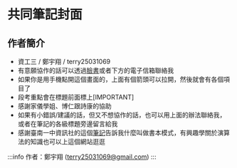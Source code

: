 # 共同筆記封面

## 作者簡介
- 資工三 / 鄭宇翔 / terry25031069
- 有意願協作的話可以透過[臉書](https://www.facebook.com/profile.php?id=100002545644596)或者下方的電子信箱聯絡我
- 如果你是用手機點開這個畫面的，上面有個箭頭可以拉開，然後就會有各個項目了
- 段考重點會在標題前面標上[IMPORTANT]
- 感謝家儀學姐、博仁跟詩康的協助
- 如果有小錯誤/建議的話，但又不想協作的話，也可以用上面的辦法聯絡我，或者在筆記的各級標題旁邊留言給我
- 感謝臺南一中資訊社的這個[筆記](https://hackmd.io/@sa072686/cpp_probsolve/)告訴我什麼叫做書本模式，有興趣學關於演算法的知識也可以上這個網站逛逛

:::info
作者：鄭宇翔 (terry25031069@gmail.com)
:::